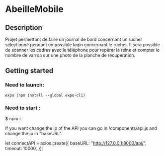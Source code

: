 # AbeilleMobile

## Description 
Projet permettant de faire un journal de bord concernant un rucher sélectionné pendant un possible login concernant le rucher. Il sera possible de scanner les cadres avec le téléphone pour repérer la reine et compter le nombre de varroa sur une photo de la planche de récupération.



 ## Getting started
### Need to launch:

    expo (npm install --global expo-cli)

### Need to start :

$ npm i

If you want change the ip of the API you can go in /components/api.js and change the ip in "baseURL".

let connectAPI = axios.create({
    baseURL: "http://127.0.0.1:8000/api/",
    timeout: 10000,
});
